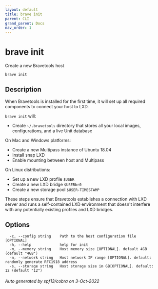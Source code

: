 ```yaml
---
layout: default
title: brave init
parent: CLI
grand_parent: Docs
nav_order: 1
---
```


# brave init

Create a new Bravetools host

```
brave init
```

## Description

When Bravetools is installed for the first time, it will set up all required components to connect your host to LXD.

`brave init` will:

* Create `~/.bravetools` directory that stores all your local images, configurations, and a live Unit database

On Mac and Windows platforms:

* Create a new Multipass instance of Ubuntu 18.04
* Install snap LXD
* Enable mounting between host and Multipass

On Linux distributions:

* Set up a new LXD profile `$USER`
* Create a new LXD bridge `$USERbr0`
* Create a new storage pool `$USER-TIMESTAMP`

These steps ensure that Bravetools establishes a connection with LXD server and runs a self-contained LXD environment that doesn't interfere with any potentially existing profiles and LXD bridges.

## Options

```
  -c, --config string    Path to the host configuration file [OPTIONAL]
  -h, --help             help for init
  -m, --memory string    Host memory size [OPTIONAL]. default 4GB (default "4GB")
  -n, --network string   Host network IP range [OPTIONAL]. default: randomly generate RFC1918 address
  -s, --storage string   Host storage size in GB[OPTIONAL]. default: 12 (default "12")
```

###### Auto generated by spf13/cobra on 3-Oct-2022
